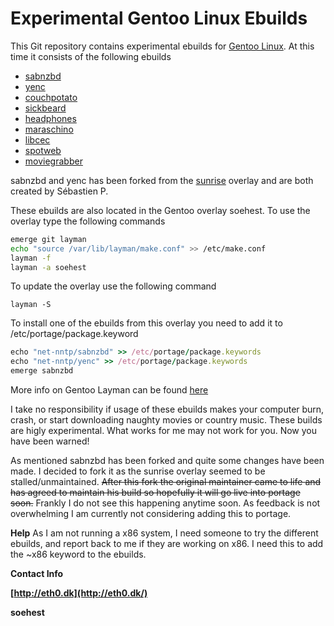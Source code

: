 # Experimental Gentoo Linux Ebuilds #

This Git repository contains experimental ebuilds for [Gentoo Linux](http://www.gentoo.org/). At this time it consists of the following ebuilds

- [sabnzbd](http://sabnzbd.org/)
- [yenc](http://www.golug.it/yenc.html)
- [couchpotato](http://couchpota.to/)
- [sickbeard](http://sickbeard.com/)
- [headphones](https://github.com/rembo10/headphones)
- [maraschino](https://github.com/mrkipling/maraschino.git)
- [libcec](http://libcec.pulse-eight.com/)
- [spotweb](https://github.com/spotweb/spotweb)
- [moviegrabber](http://sourceforge.net/projects/moviegrabber/)

sabnzbd and yenc has been forked from the [sunrise](http://overlays.gentoo.org/proj/sunrise) overlay and are both created by Sébastien P.

These ebuilds are also located in the Gentoo overlay soehest. To use the overlay type the following commands

```bash
emerge git layman
echo "source /var/lib/layman/make.conf" >> /etc/make.conf
layman -f
layman -a soehest
```

To update the overlay use the following command
```
layman -S
```

To install one of the ebuilds from this overlay you need to add it to /etc/portage/package.keyword  

```ruby
echo "net-nntp/sabnzbd" >> /etc/portage/package.keywords
echo "net-nntp/yenc" >> /etc/portage/package.keywords
emerge sabnzbd
```

More info on Gentoo Layman can be found [here](http://www.gentoo.org/proj/en/overlays/userguide.xml)

I take no responsibility if usage of these ebuilds makes your computer burn, crash, or start downloading naughty movies or country music. These builds are higly experimental. What works for me may not work for you. Now you have been warned!

As mentioned sabnzbd has been forked and quite some changes have been made. I decided to fork it as the sunrise overlay seemed to be stalled/unmaintained. ~~After this fork the original maintainer came to life and has agreed to maintain his build so hopefully it will go live into portage soon.~~
Frankly I do not see this happening anytime soon. As feedback is not overwhelming I am currently not considering adding this to portage.

**Help**
As I am not running a x86 system, I need someone to try the different ebuilds, and report back to me if they are working on x86. I need this to add the ~x86 keyword to the ebuilds.

**Contact Info**

**[http://eth0.dk](http://eth0.dk/)**

**soehest**
